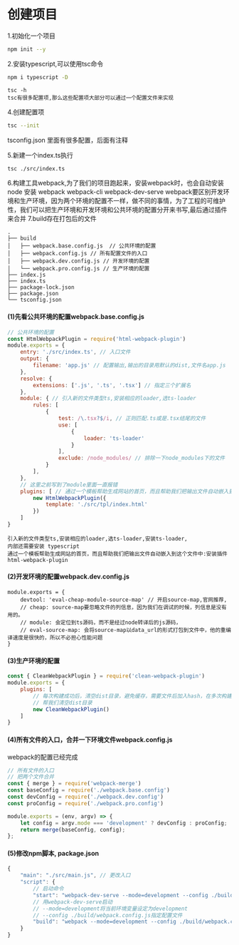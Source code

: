 # 创建项目
1.初始化一个项目
```sh
npm init --y
```
2.安装typescript,可以使用tsc命令
```sh
npm i typescript -D
```

```tip 查看帮助
tsc -h
tsc有很多配置项,那么这些配置项大部分可以通过一个配置文件来实现   
```

4.创建配置项
```sh
tsc --init
```
tsconfig.json
里面有很多配置，后面有注释

5.新建一个index.ts执行
```sh
tsc ./src/index.ts
```

6.构建工具webpack,为了我们的项目跑起来，安装webpack时，也会自动安装node
安装
webpack webpack-cli webpack-dev-serve
webpack要区别开发环境和生产环境，因为两个环境的配置不一样，做不同的事情，为了工程的可维护性，我们可以把生产环境和开发环境和公共环境的配置分开来书写,最后通过插件来合并
7.build存在打包后的文件
```text
.
├── build
│   ├── webpack.base.config.js  // 公共环境的配置
│   ├── webpack.config.js // 所有配置文件的入口
│   ├── webpack.dev.config.js // 开发环境的配置
│   └── webpack.pro.config.js // 生产环境的配置
├── index.js
├── index.ts
├── package-lock.json
├── package.json
└── tsconfig.json

```

#### (1)先看公共环境的配置webpack.base.config.js
```js
// 公共环境的配置
const HtmlWebpackPlugin = require('html-webpack-plugin')
module.exports = {
    entry: './src/index.ts', // 入口文件
    output: {
        filename: 'app.js' // 配置输出,输出的目录用默认的dist,文件名app.js
    },
    resolve: {
        extensions: ['.js', '.ts', '.tsx'] // 指定三个扩展名
    },
    module: { // 引入新的文件类型ts,安装相应的loader,选ts-loader
        rules: [
            {
                test: /\.tsx?$/i, // 正则匹配.ts或是.tsx结尾的文件
                use: [
                    {
                        loader: 'ts-loader'
                    }
                ],
                exclude: /node_modules/ // 排除一下node_modules下的文件
            }
        ],
    },
    // 这里之前写到了module里面一直报错
    plugins: [ // 通过一个模板帮助生成网站的首页，而且帮助我们把输出文件自动嵌入到这个文件中
        new HtmlWebpackPlugin({
            template: './src/tpl/index.html'
        })
    ]
}
```

```details
引入新的文件类型ts,安装相应的loader,选ts-loader,安装ts-loader,
内部还需要安装 typescript
通过一个模板帮助生成网站的首页，而且帮助我们把输出文件自动嵌入到这个文件中:安装插件html-webpack-plugin
````


#### (2)开发环境的配置webpack.dev.config.js
```tip
module.exports = {
    devtool: 'eval-cheap-module-source-map' // 开启source-map,官网推荐,
    // cheap: source-map要忽略文件的列信息，因为我们在调试的时候，列信息是没有用的。
    // module: 会定位到ts源码，而不是经过node转译后的js源码，
    // eval-source-map: 会将source-map以data_url的形式打包到文件中，他的重编译速度是很快的，所以不必担心性能问题
}
```

#### (3)生产环境的配置
```js
const { CleanWebpackPlugin } = require('clean-webpack-plugin')
module.exports = {
    plugins: [
        // 每次构建成功后，清空dist目录，避免缓存，需要文件后加入hash，在多次构建后，会产生很多无用文件。
        // 帮我们清空dist目录
        new CleanWebpackPlugin()
    ]
}
```



#### (4)所有文件的入口，合并一下环境文件webpack.config.js 
webpack的配置已经完成
```js
// 所有文件的入口
// 把两个文件合并
const { merge } = require('webpack-merge')
const baseConfig = require('./webpack.base.config')
const devConfig = require('./webpack.dev.config')
const proConfig = require('./webpack.pro.config')

module.exports = (env, argv) => {
    let config = argv.mode === 'development' ? devConfig : proConfig;
    return merge(baseConfig, config);
};

```

#### (5)修改npm脚本, package.json  
```js
{
    "main": "./src/main.js", // 更改入口
    "script": {
        // 启动命令
        "start": "webpack-dev-serve --mode=development --config ./build/webpack.config.js"
        // 用webpack-dev-serve启动
        // --mode=development将当前环境变量设定为development
        // --config ./build/webpack.config.js指定配置文件
        "build": "webpack --mode=development --config ./build/webpack.config.js"
    }
}
```


